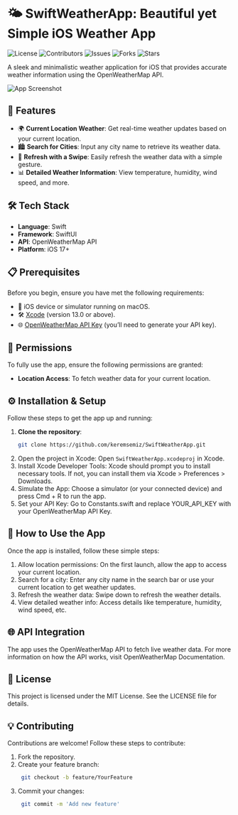# 🌤️ SwiftWeatherApp: Beautiful yet Simple iOS Weather App

![License](https://img.shields.io/github/license/keremsemiz/SwiftWeatherApp)
![Contributors](https://img.shields.io/github/contributors/keremsemiz/SwiftWeatherApp)
![Issues](https://img.shields.io/github/issues/keremsemiz/SwiftWeatherApp)
![Forks](https://img.shields.io/github/forks/keremsemiz/SwiftWeatherApp)
![Stars](https://img.shields.io/github/stars/keremsemiz/SwiftWeatherApp)

A sleek and minimalistic weather application for iOS that provides accurate weather information using the OpenWeatherMap API.

![App Screenshot](https://github.com/user-attachments/assets/1a2e6246-0c40-4a15-9bba-9c6292a59ef7)

## 🚀 Features

- 🌍 **Current Location Weather**: Get real-time weather updates based on your current location.
- 🏙️ **Search for Cities**: Input any city name to retrieve its weather data.
- 🔄 **Refresh with a Swipe**: Easily refresh the weather data with a simple gesture.
- 📊 **Detailed Weather Information**: View temperature, humidity, wind speed, and more.

## 🛠️ Tech Stack

- **Language**: Swift
- **Framework**: SwiftUI
- **API**: OpenWeatherMap API
- **Platform**: iOS 17+

## 📋 Prerequisites

Before you begin, ensure you have met the following requirements:

- 📱 iOS device or simulator running on macOS.
- 🛠️ [Xcode](https://developer.apple.com/xcode/) (version 13.0 or above).
- 🌐 [OpenWeatherMap API Key](https://home.openweathermap.org/users/sign_up) (you’ll need to generate your API key).

## 🛑 Permissions

To fully use the app, ensure the following permissions are granted:

- **Location Access**: To fetch weather data for your current location.

## ⚙️ Installation & Setup

Follow these steps to get the app up and running:

1. **Clone the repository**:
   ```bash
   git clone https://github.com/keremsemiz/SwiftWeatherApp.git
2. Open the project in Xcode: Open `SwiftWeatherApp.xcodeproj` in Xcode.
3. Install Xcode Developer Tools: Xcode should prompt you to install necessary tools. If not, you can install them via Xcode > Preferences > Downloads.
4. Simulate the App: Choose a simulator (or your connected device) and press Cmd + R to run the app.
5. Set your API Key: Go to Constants.swift and replace YOUR_API_KEY with your OpenWeatherMap API Key.

## 📱 How to Use the App
Once the app is installed, follow these simple steps:

1. Allow location permissions: On the first launch, allow the app to access your current location.
2. Search for a city: Enter any city name in the search bar or use your current location to get weather updates.
3. Refresh the weather data: Swipe down to refresh the weather details.
4. View detailed weather info: Access details like temperature, humidity, wind speed, etc.

## 🌐 API Integration
The app uses the OpenWeatherMap API to fetch live weather data. For more information on how the API works, visit OpenWeatherMap Documentation.

## 📝 License
This project is licensed under the MIT License. See the LICENSE file for details.

## 💡 Contributing
Contributions are welcome! Follow these steps to contribute:

1. Fork the repository.
2. Create your feature branch:
   ```bash
    git checkout -b feature/YourFeature
3. Commit your changes:
   ```bash
    git commit -m 'Add new feature'
